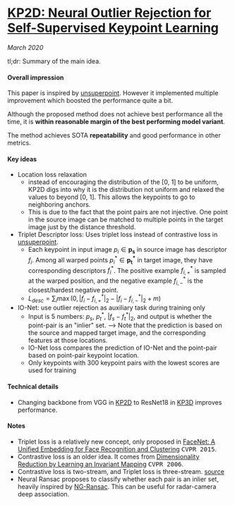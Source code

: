 # [KP2D: Neural Outlier Rejection for Self-Supervised Keypoint Learning](https://arxiv.org/abs/1912.10615)

_March 2020_

tl;dr: Summary of the main idea.

#### Overall impression
This paper is inspired by [unsuperpoint](unsuperpoint.md). However it implemented multiple improvement which boosted the performance quite a bit.

Although the proposed method does not achieve best performance all the time, it is **within reasonable margin of the best performing model variant**.

The method achieves SOTA **repeatability** and good performance in other metrics.  

#### Key ideas
- Location loss relaxation
	- instead of encouraging the distribution of the [0, 1] to be uniform, KP2D digs into why it is the distribution not uniform and relaxed the values to beyond [0, 1]. This allows the keypoints to go to neighboring anchors. 
	- This is due to the fact that the point pairs are not injective. One point in the source image can be matched to multiple points in the target image just by the distance threshold.
- Triplet Descriptor loss: Uses triplet loss instead of contrastive loss in [unsuperpoint](unsuperpoint.md).
	- Each keypoint in input image $p_i \in \mathbf{p_s}$ in source image has descriptor $f_i$. Among all warped points $p_i^* \in \mathbf{p_t^*}$ in target image, they have corresponding descriptors $f_i^*$. The positive example $f_{i, +}^*$ is sampled at the warped position, and the negative example $f_{i, -}^*$ is the closest/hardest negative point. 
	- $L_{desc} = \sum_i \max(0, |f_i - f_{i, +}^* |_2 - |f_i - f_{i, -}^*|_2 + m)$
- IO-Net: use outlier rejection as auxiliary task during training only
	- Input is 5 numbers: $p_s$, $p_t^*$, $|f_s - f_t^*|_2$, and output is whether the point-pair is an "inlier" set. --> Note that the prediction is based on the source and mapped target image, and the corresponding features at those locations.
	- IO-Net loss compares the prediction of IO-Net and the point-pair based on point-pair keypoint location.
	- Only keypoints with 300 keypoint pairs with the lowest scores are used for training

#### Technical details
- Changing backbone from VGG in [KP2D](kp2d) to ResNet18 in [KP3D](kp3d.md) improves performance.

#### Notes
- Triplet loss is a relatively new concept, only proposed in [FaceNet: A Unified Embedding for Face Recognition and Clustering](https://arxiv.org/abs/1503.03832) <kbd>CVPR 2015</kbd>.
- Contrastive loss is an older idea. It comes from [Dimensionality Reduction by Learning an Invariant Mapping](http://yann.lecun.com/exdb/publis/pdf/hadsell-chopra-lecun-06.pdf) <kbd>CVPR 2006</kbd>.
- Contrastive loss is two-stream, and Triplet loss is three-stream. [source](http://slazebni.cs.illinois.edu/spring17/lec09_similarity.pdf)
- Neural Ransac proposes to classify whether each pair is an inlier set, heavily inspired by [NG-Ransac](ng_ransac.md). This can be useful for radar-camera deep association.